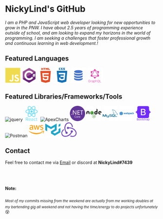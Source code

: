 # NickyLind's GitHub
*_I am a PHP and JavaScript web developer looking for new opportunities to grow in the PNW. I have about 2.5 years of programming experience outside of school, and am looking to expand my horizons in the world of programming. I am seeking a challenges that foster professional growth and continuous learning in web development.!_*

## Featured Languages
<div>
<img alt="JavaScript" src="https://raw.githubusercontent.com/devicons/devicon/master/icons/javascript/javascript-plain.svg" width="50px">
<img alt="C#" src="https://raw.githubusercontent.com/devicons/devicon/master/icons/csharp/csharp-original.svg" width="50px">
<img alt="HTML" src="https://raw.githubusercontent.com/devicons/devicon/master/icons/html5/html5-plain-wordmark.svg" width="50px">
<img alt="CSS" src="https://raw.githubusercontent.com/devicons/devicon/master/icons/css3/css3-plain-wordmark.svg" width="50px">
<img alt="SQL" src="https://raw.githubusercontent.com/github/explore/80688e429a7d4ef2fca1e82350fe8e3517d3494d/topics/sql/sql.png" width="50px">
<img alt="GraphQL" src="https://raw.githubusercontent.com/devicons/devicon/master/icons/graphql/graphql-plain-wordmark.svg" width="50px">
</div>

## Featured Libraries/Frameworks/Tools
<div>
<img alt="jquery" src="https://raw.githubusercontent.com/DanielAdeyemi/devicon/master/icons/jquery/jquery-original-wordmark.svg" width="50px">
<img alt="React" src="https://raw.githubusercontent.com/devicons/devicon/master/icons/react/react-original-wordmark.svg" width="50px">
<img alt="ApexCharts" src="https://camo.githubusercontent.com/5ee5535a3f7e5ba870272261173bf12f9e08a14b0e926291b0a31b751de595e3/68747470733a2f2f617065786368617274732e636f6d2f6d656469612f617065786368617274732d6c6f676f2e706e67" width="50px">
<img alt="ASP.Net" src="https://raw.githubusercontent.com/devicons/devicon/master/icons/dotnetcore/dotnetcore-original.svg" width="50px">
<img alt="Node.js" src="https://raw.githubusercontent.com/devicons/devicon/master/icons/nodejs/nodejs-original-wordmark.svg" width="50px">
<img alt="MySQL" src="https://raw.githubusercontent.com/devicons/devicon/master/icons/mysql/mysql-plain-wordmark.svg" width="50px">
<img alt="Webpack" src="https://raw.githubusercontent.com/devicons/devicon/master/icons/webpack/webpack-plain-wordmark.svg" width="50px">
<img alt="Bootstrap" src="https://raw.githubusercontent.com/devicons/devicon/master/icons/bootstrap/bootstrap-plain-wordmark.svg" width="50px">
<img alt="Postman" src="https://www.vectorlogo.zone/logos/getpostman/getpostman-icon.svg" width="50px">
<img alt="AWS" src="https://raw.githubusercontent.com/devicons/devicon/master/icons/amazonwebservices/amazonwebservices-plain-wordmark.svg" width="50px">
<img alt="Material-UI" src="https://raw.githubusercontent.com/devicons/devicon/master/icons/materialui/materialui-plain.svg" width="50px">
<img alt="Redux" src="https://raw.githubusercontent.com/devicons/devicon/master/icons/redux/redux-original.svg" width="50px">
</div>

<!-- 
## Stats
![Nick's GitHub stats](https://github-readme-stats.vercel.app/api?username=NickyLind&show_icons=true&theme=radical&hide=issues,contribs,stars,prs) </br>
(_I noticed the other day that making old repos private removes the commits_ 😥) -->
## Contact
Feel free to contact me via <a href="mailto:nicholaithegreat@gmail.com" alt="nicholaithegreat@gmail.com">Email</a> or discord at **NickyLind#7439**


<br>
<br>

#### Note:
<sub>_Most of my commits missing from the weekend are actually from me working doubles at my bartending gig all weekend and not having the time/energy to do projects unfortunately_</sub> 😵
